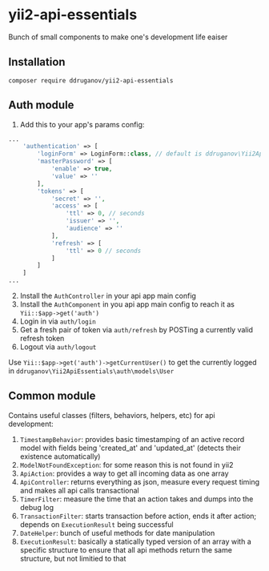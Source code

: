 # yii2-api-essentials

Bunch of small components to make one's development life eaiser

## Installation

` composer require ddruganov/yii2-api-essentials `

## Auth module

1. Add this to your app's params config:

```php
...
    'authentication' => [
        'loginForm' => LoginForm::class, // default is ddruganov\Yii2ApiEssentials\auth\models\forms\LoginForm
        'masterPassword' => [
            'enable' => true,
            'value' => ''
        ],
        'tokens' => [
            'secret' => '',
            'access' => [
                'ttl' => 0, // seconds
                'issuer' => '',
                'audience' => ''
            ],
            'refresh' => [
                'ttl' => 0 // seconds
            ]
        ]
    ]
...
```

2. Install the `AuthController` in your api app main config
3. Install the `AuthComponent` in you api app main config to reach it as `Yii::$app->get('auth')`
4. Login in via `auth/login`
5. Get a fresh pair of token via `auth/refresh` by POSTing a currently valid refresh token
6. Logout via `auth/logout`

Use `Yii::$app->get('auth')->getCurrentUser()` to get the currently logged in `ddruganov\Yii2ApiEssentials\auth\models\User`

## Common module

Contains useful classes (filters, behaviors, helpers, etc) for api development:

1. `TimestampBehavior`: provides basic timestamping of an active record model with fields being 'created_at' and 'updated_at' (detects their existence automatically)
2. `ModelNotFoundException`: for some reason this is not found in yii2
3. `ApiAction`: provides a way to get all incoming data as one array
4. `ApiController`: returns everything as json, measure every request timing and makes all api calls transactional
5. `TimerFilter`: measure the time that an action takes and dumps into the debug log
6. `TransactionFilter`: starts transaction before action, ends it after action; depends on `ExecutionResult` being successful
7. `DateHelper`: bunch of useful methods for date manipulation
8. `ExecutionResult`: basically a statically typed version of an array with a specific structure to ensure that all api methods return the same structure, but not limitied to that

